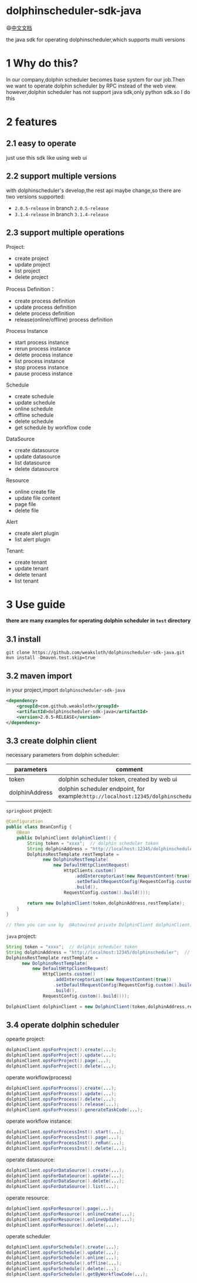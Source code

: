 # dolphinscheduler-sdk-java

😄[中文文档](README_zh.md)

the java sdk for operating dolphinscheduler,which supports multi versions

# 1 Why do this?
In our company,dolphin scheduler becomes base system for our job.Then we want to operate dolphin scheduler by RPC instead of the web view.
however,dolphin scheduler has not support java sdk,only python sdk.so I do this



# 2 features
##  2.1 easy to operate
just use this sdk like using web ui


## 2.2 support multiple versions

with dolphinscheduler's develop,the rest api maybe change,so there are two versions supported:

* `2.0.5-release` in branch `2.0.5-release`
* `3.1.4-release` in branch `3.1.4-release`

## 2.3 support multiple operations

Project:

* create project
* update project
* list project
* delete project



Process Definition：

* create process definition
* update process definition
* delete process definition
* release(online/offline) process definition

  

Process Instance

* start process instance
* rerun process instance
* delete process instance
* list process instance
* stop process instance
* pause process instance



Schedule

* create schedule
* update schedule
* online schedule
* offline schedule
* delete schedule
* get schedule by workflow code



DataSource

* create datasource
* update datasource
* list datasource
* delete datasource



Resource

* online create file
* update file content
* page file
* delete file




Alert
* create alert plugin
* list alert plugin

Tenant:
* create tenant
* update tenant
* delete tenant
* list tenant



# 3 Use guide

**there are many examples for operating dolphin scheduler in `test` directory**



## 3.1 install

```shell
git clone https://github.com/weaksloth/dolphinscheduler-sdk-java.git
mvn install -Dmaven.test.skip=true 
```



## 3.2 maven import

in your project,import `dolphinscheduler-sdk-java`

```xml
<dependency>
    <groupId>com.github.weaksloth</groupId>
    <artifactId>dolphinscheduler-sdk-java</artifactId>
    <version>2.0.5-RELEASE</version>
</dependency>
```



## 3.3 create dolphin client

necessary parameters from dolphin scheduler:

| parameters     | comment                                                      |
| -------------- | ------------------------------------------------------------ |
| token          | dolphin scheduler token, created by web ui                   |
| dolphinAddress | dolphin scheduler endpoint, for example:`http://localhost:12345/dolphinscheduler` |



`springboot` project:

```java
@Configuration
public class BeanConfig {
    @Bean
    public DolphinClient dolphinClient() {
        String token = "xxxx";	// dolphin scheduler token
        String dolphinAddress = "http://localhost:12345/dolphinscheduler";  // dolphin scheduler address
        DolphinsRestTemplate restTemplate =
              new DolphinsRestTemplate(
                  new DefaultHttpClientRequest(
                      HttpClients.custom()
                          .addInterceptorLast(new RequestContent(true))
                          .setDefaultRequestConfig(RequestConfig.custom().build())
                          .build(),
                      RequestConfig.custom().build()));	
        
        return new DolphinClient(token,dolphinAddress,restTemplate);
    }
} 

// then you can use by  @Autowired private DolphinClient dolphinClient;
```



`java` project:

```java
String token = "xxxx";	// dolphin scheduler token
String dolphinAddress = "http://localhost:12345/dolphinscheduler";  // dolphin scheduler address
DolphinsRestTemplate restTemplate =
      new DolphinsRestTemplate(
          new DefaultHttpClientRequest(
              HttpClients.custom()
                  .addInterceptorLast(new RequestContent(true))
                  .setDefaultRequestConfig(RequestConfig.custom().build())
                  .build(),
              RequestConfig.custom().build()));	

DolphinClient dolphinClient = new DolphinClient(token,dolphinAddress,restTemplate);
```



## 3.4 operate dolphin scheduler

opearte project:

```java
dolphinClient.opsForProject().create(...);
dolphinClient.opsForProject().update(...);
dolphinClient.opsForProject().page(...);
dolphinClient.opsForProject().delete(...);
```



operate workflow(process)

```java
dolphinClient.opsForProcess().create(...);
dolphinClient.opsForProcess().update(...);
dolphinClient.opsForProcess().delete(...);
dolphinClient.opsForProcess().release(...);
dolphinClient.opsForProcess().generateTaskCode(...);
```



operate workflow instance:

```java
dolphinClient.opsForProcessInst().start(...);
dolphinClient.opsForProcessInst().page(...);
dolphinClient.opsForProcessInst().reRun(...);
dolphinClient.opsForProcessInst().delete(...);
```



operate datasource:

```java
dolphinClient.opsForDataSource().create(...);
dolphinClient.opsForDataSource().update(...);
dolphinClient.opsForDataSource().delete(...);
dolphinClient.opsForDataSource().list(...);
```



operate resource:

```java
dolphinClient.opsForResource().page(...);
dolphinClient.opsForResource().onlineCreate(...);
dolphinClient.opsForResource().onlineUpdate(...);
dolphinClient.opsForResource().delete(...);
```



operate scheduler

```java
dolphinClient.opsForSchedule().create(...);
dolphinClient.opsForSchedule().update(...);
dolphinClient.opsForSchedule().online(...);
dolphinClient.opsForSchedule().offline(...);
dolphinClient.opsForSchedule().delete(...);
dolphinClient.opsForSchedule().getByWorkflowCode(...);
```